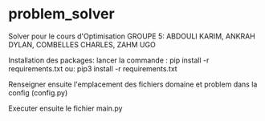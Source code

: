 # problem_solver
Solver pour le cours d'Optimisation
GROUPE 5: ABDOULI KARIM, ANKRAH DYLAN, COMBELLES CHARLES, ZAHM UGO

Installation des packages:
lancer la commande :
pip install -r requirements.txt
ou:
pip3 install -r requirements.txt

Renseigner ensuite l'emplacement des fichiers domaine et problem dans la config (config.py)

Executer ensuite le fichier main.py

